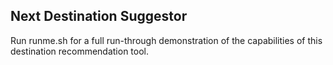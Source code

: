 ## Next Destination Suggestor
Run runme.sh for a full run-through demonstration of the capabilities of this
destination recommendation tool.
